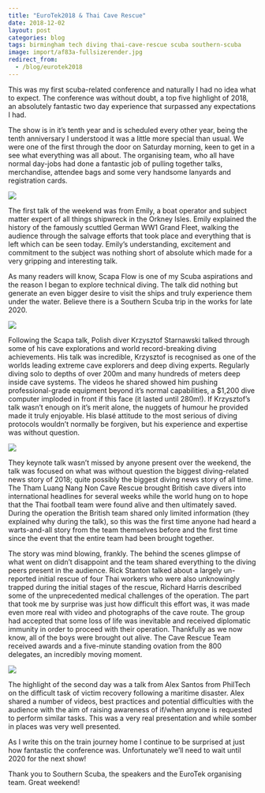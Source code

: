 ```yaml
---
title: "EuroTek2018 & Thai Cave Rescue"
date: 2018-12-02
layout: post
categories: blog
tags: birmingham tech diving thai-cave-rescue scuba southern-scuba
image: import/af83a-fullsizerender.jpg
redirect_from:
  - /blog/eurotek2018
---
```


This was my first scuba-related conference and naturally I had no idea what to expect. The conference was without doubt, a top five highlight of 2018, an absolutely fantastic two day experience that surpassed any expectations I had.

The show is in it’s tenth year and is scheduled every other year, being the tenth anniversary I understood it was a little more special than usual. We were one of the first through the door on Saturday morning, keen to get in a see what everything was all about. The organising team, who all have normal day-jobs had done a fantastic job of pulling together talks, merchandise, attendee bags and some very handsome lanyards and registration cards.

![][photo-1]

The first talk of the weekend was from Emily, a boat operator and subject matter expert of all things shipwreck in the Orkney Isles. Emily explained the history of the famously scuttled German WW1 Grand Fleet, walking the audience through the salvage efforts that took place and everything that is left which can be seen today. Emily’s understanding, excitement and commitment to the subject was nothing short of absolute which made for a very gripping and interesting talk.

As many readers will know, Scapa Flow is one of my Scuba aspirations and the reason I began to explore technical diving. The talk did nothing but generate an even bigger desire to visit the ships and truly experience them under the water. Believe there is a Southern Scuba trip in the works for late 2020.

![][photo-2]

Following the Scapa talk, Polish diver Krzysztof Starnawski talked through some of his cave explorations and world record-breaking diving achievements. His talk was incredible, Krzysztof is recognised as one of the worlds leading extreme cave explorers and deep diving experts. Regularly diving solo to depths of over 200m and many hundreds of meters deep inside cave systems. The videos he shared showed him pushing professional-grade equipment beyond it’s normal capabilities, a $1,200 dive computer imploded in front if this face (it lasted until 280m!). If Krzysztof’s talk wasn’t enough on it’s merit alone, the nuggets of humour he provided made it truly enjoyable. His blasé attitude to the most serious of diving protocols wouldn’t normally be forgiven, but his experience and expertise was without question.

![][photo-3]

They keynote talk wasn’t missed by anyone present over the weekend, the talk was focused on what was without question the biggest diving-related news story of 2018; quite possibly the biggest diving news story of all time. The Tham Luang Nang Non Cave Rescue brought British cave divers into international headlines for several weeks while the world hung on to hope that the Thai football team were found alive and then ultimately saved. During the operation the British team shared only limited information (they explained why during the talk), so this was the first time anyone had heard a warts-and-all story from the team themselves before and the first time since the event that the entire team had been brought together.

The story was mind blowing, frankly. The behind the scenes glimpse of what went on didn’t disappoint and the team shared everything to the diving peers present in the audience. Rick Stanton talked about a largely un-reported initial rescue of four Thai workers who were also unknowingly trapped during the initial stages of the rescue, Richard Harris described some of the unprecedented medical challenges of the operation. The part that took me by surprise was just how difficult this effort was, it was made even more real with video and photographs of the cave route. The group had accepted that some loss of life was inevitable and received diplomatic immunity in order to proceed with their operation. Thankfully as we now know, all of the boys were brought out alive. The Cave Rescue Team received awards and a five-minute standing ovation from the 800 delegates, an incredibly moving moment.

![][photo-4]

The highlight of the second day was a talk from Alex Santos from PhilTech on the difficult task of victim recovery following a maritime disaster. Alex shared a number of videos, best practices and potential difficulties with the audience with the aim of raising awareness of if/when anyone is requested to perform similar tasks. This was a very real presentation and while somber in places was very well presented.

As I write this on the train journey home I continue to be surprised at just how fantastic the conference was. Unfortunately we’ll need to wait until 2020 for the next show!

Thank you to Southern Scuba, the speakers and the EuroTek organising team. Great weekend!

[photo-1]: /assets/img/import/181d2-fullsizerender.jpg
[photo-2]: /assets/img/import/84046-fullsizerender.jpg
[photo-3]: /assets/img/import/af83a-fullsizerender.jpg
[photo-4]: /assets/img/import/f7933-fullsizerender.jpg
